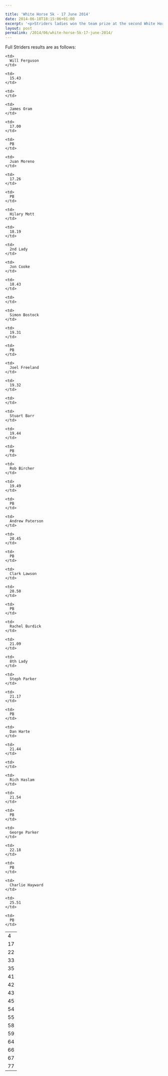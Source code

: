 ```yaml
---

title: 'White Horse 5k - 17 June 2014'
date: 2014-06-18T18:15:06+01:00
excerpt: '<p>Striders ladies won the team prize at the second White Horse 5k of the summer on 17 June 2014. This was a second straight victory for the ladies team following their victory in May.</p>'
layout: post
permalink: /2014/06/white-horse-5k-17-june-2014/
---
```

Full Striders results are as follows:

<table>
  <tr>
    <td>
      4
    </td>
    
    <td>
      Will Ferguson
    </td>
    
    <td>
      15.43
    </td>
    
    <td>
    </td>
  </tr>
  
  <tr>
    <td>
      17
    </td>
    
    <td>
      James Oram
    </td>
    
    <td>
      17.00
    </td>
    
    <td>
      PB
    </td>
  </tr>
  
  <tr>
    <td>
      22
    </td>
    
    <td>
      Juan Moreno
    </td>
    
    <td>
      17.26
    </td>
    
    <td>
      PB
    </td>
  </tr>
  
  <tr>
    <td>
      33
    </td>
    
    <td>
      Hilary Mott
    </td>
    
    <td>
      18.19
    </td>
    
    <td>
      2nd Lady
    </td>
  </tr>
  
  <tr>
    <td>
      35
    </td>
    
    <td>
      Jon Cooke
    </td>
    
    <td>
      18.43
    </td>
    
    <td>
    </td>
  </tr>
  
  <tr>
    <td>
      41
    </td>
    
    <td>
      Simon Bostock
    </td>
    
    <td>
      19.31
    </td>
    
    <td>
      PB
    </td>
  </tr>
  
  <tr>
    <td>
      42
    </td>
    
    <td>
      Joel Freeland
    </td>
    
    <td>
      19.32
    </td>
    
    <td>
    </td>
  </tr>
  
  <tr>
    <td>
      43
    </td>
    
    <td>
      Stuart Barr
    </td>
    
    <td>
      19.44
    </td>
    
    <td>
      PB
    </td>
  </tr>
  
  <tr>
    <td>
      45
    </td>
    
    <td>
      Rob Bircher
    </td>
    
    <td>
      19.49
    </td>
    
    <td>
      PB
    </td>
  </tr>
  
  <tr>
    <td>
      54
    </td>
    
    <td>
      Andrew Paterson
    </td>
    
    <td>
      20.45
    </td>
    
    <td>
      PB
    </td>
  </tr>
  
  <tr>
    <td>
      55
    </td>
    
    <td>
      Clark Lawson
    </td>
    
    <td>
      20.50
    </td>
    
    <td>
      PB
    </td>
  </tr>
  
  <tr>
    <td>
      58
    </td>
    
    <td>
      Rachel Burdick
    </td>
    
    <td>
      21.09
    </td>
    
    <td>
      8th Lady
    </td>
  </tr>
  
  <tr>
    <td>
      59
    </td>
    
    <td>
      Steph Parker
    </td>
    
    <td>
      21.17
    </td>
    
    <td>
      PB
    </td>
  </tr>
  
  <tr>
    <td>
      64
    </td>
    
    <td>
      Dan Harte
    </td>
    
    <td>
      21.44
    </td>
    
    <td>
    </td>
  </tr>
  
  <tr>
    <td>
      66
    </td>
    
    <td>
      Rich Haslam
    </td>
    
    <td>
      21.54
    </td>
    
    <td>
      PB
    </td>
  </tr>
  
  <tr>
    <td>
      67
    </td>
    
    <td>
      George Parker
    </td>
    
    <td>
      22.18
    </td>
    
    <td>
      PB
    </td>
  </tr>
  
  <tr>
    <td>
      77
    </td>
    
    <td>
      Charlie Hayward
    </td>
    
    <td>
      25.51
    </td>
    
    <td>
      PB
    </td>
  </tr>
</table>